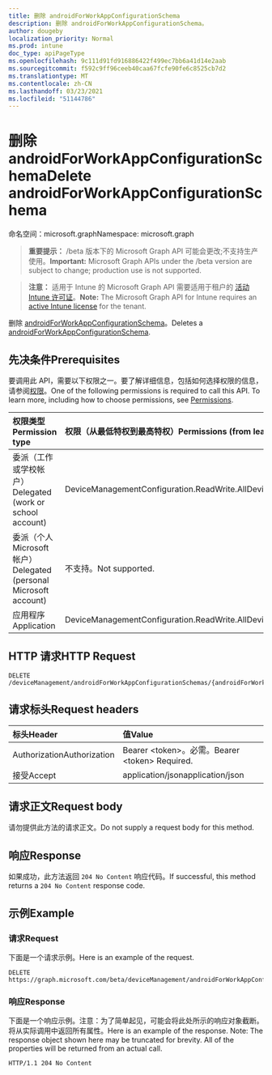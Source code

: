 ```yaml
---
title: 删除 androidForWorkAppConfigurationSchema
description: 删除 androidForWorkAppConfigurationSchema。
author: dougeby
localization_priority: Normal
ms.prod: intune
doc_type: apiPageType
ms.openlocfilehash: 9c111d91fd916886422f499ec7bb6a41d14e2aab
ms.sourcegitcommit: f592c9ff96ceeb40caa67fcfe90fe6c8525cb7d2
ms.translationtype: MT
ms.contentlocale: zh-CN
ms.lasthandoff: 03/23/2021
ms.locfileid: "51144786"
---
```

# <a name="delete-androidforworkappconfigurationschema"></a><span data-ttu-id="2cd50-103">删除 androidForWorkAppConfigurationSchema</span><span class="sxs-lookup"><span data-stu-id="2cd50-103">Delete androidForWorkAppConfigurationSchema</span></span>

<span data-ttu-id="2cd50-104">命名空间：microsoft.graph</span><span class="sxs-lookup"><span data-stu-id="2cd50-104">Namespace: microsoft.graph</span></span>

> <span data-ttu-id="2cd50-105">**重要提示：** /beta 版本下的 Microsoft Graph API 可能会更改;不支持生产使用。</span><span class="sxs-lookup"><span data-stu-id="2cd50-105">**Important:** Microsoft Graph APIs under the /beta version are subject to change; production use is not supported.</span></span>

> <span data-ttu-id="2cd50-106">**注意：** 适用于 Intune 的 Microsoft Graph API 需要适用于租户的 [活动 Intune 许可证](https://go.microsoft.com/fwlink/?linkid=839381)。</span><span class="sxs-lookup"><span data-stu-id="2cd50-106">**Note:** The Microsoft Graph API for Intune requires an [active Intune license](https://go.microsoft.com/fwlink/?linkid=839381) for the tenant.</span></span>

<span data-ttu-id="2cd50-107">删除 [androidForWorkAppConfigurationSchema](../resources/intune-androidforwork-androidforworkappconfigurationschema.md)。</span><span class="sxs-lookup"><span data-stu-id="2cd50-107">Deletes a [androidForWorkAppConfigurationSchema](../resources/intune-androidforwork-androidforworkappconfigurationschema.md).</span></span>

## <a name="prerequisites"></a><span data-ttu-id="2cd50-108">先决条件</span><span class="sxs-lookup"><span data-stu-id="2cd50-108">Prerequisites</span></span>
<span data-ttu-id="2cd50-p101">要调用此 API，需要以下权限之一。要了解详细信息，包括如何选择权限的信息，请参阅[权限](/graph/permissions-reference)。</span><span class="sxs-lookup"><span data-stu-id="2cd50-p101">One of the following permissions is required to call this API. To learn more, including how to choose permissions, see [Permissions](/graph/permissions-reference).</span></span>

|<span data-ttu-id="2cd50-111">权限类型</span><span class="sxs-lookup"><span data-stu-id="2cd50-111">Permission type</span></span>|<span data-ttu-id="2cd50-112">权限（从最低特权到最高特权）</span><span class="sxs-lookup"><span data-stu-id="2cd50-112">Permissions (from least to most privileged)</span></span>|
|:---|:---|
|<span data-ttu-id="2cd50-113">委派（工作或学校帐户）</span><span class="sxs-lookup"><span data-stu-id="2cd50-113">Delegated (work or school account)</span></span>|<span data-ttu-id="2cd50-114">DeviceManagementConfiguration.ReadWrite.All</span><span class="sxs-lookup"><span data-stu-id="2cd50-114">DeviceManagementConfiguration.ReadWrite.All</span></span>|
|<span data-ttu-id="2cd50-115">委派（个人 Microsoft 帐户）</span><span class="sxs-lookup"><span data-stu-id="2cd50-115">Delegated (personal Microsoft account)</span></span>|<span data-ttu-id="2cd50-116">不支持。</span><span class="sxs-lookup"><span data-stu-id="2cd50-116">Not supported.</span></span>|
|<span data-ttu-id="2cd50-117">应用程序</span><span class="sxs-lookup"><span data-stu-id="2cd50-117">Application</span></span>|<span data-ttu-id="2cd50-118">DeviceManagementConfiguration.ReadWrite.All</span><span class="sxs-lookup"><span data-stu-id="2cd50-118">DeviceManagementConfiguration.ReadWrite.All</span></span>|

## <a name="http-request"></a><span data-ttu-id="2cd50-119">HTTP 请求</span><span class="sxs-lookup"><span data-stu-id="2cd50-119">HTTP Request</span></span>
<!-- {
  "blockType": "ignored"
}
-->
``` http
DELETE /deviceManagement/androidForWorkAppConfigurationSchemas/{androidForWorkAppConfigurationSchemaId}
```

## <a name="request-headers"></a><span data-ttu-id="2cd50-120">请求标头</span><span class="sxs-lookup"><span data-stu-id="2cd50-120">Request headers</span></span>
|<span data-ttu-id="2cd50-121">标头</span><span class="sxs-lookup"><span data-stu-id="2cd50-121">Header</span></span>|<span data-ttu-id="2cd50-122">值</span><span class="sxs-lookup"><span data-stu-id="2cd50-122">Value</span></span>|
|:---|:---|
|<span data-ttu-id="2cd50-123">Authorization</span><span class="sxs-lookup"><span data-stu-id="2cd50-123">Authorization</span></span>|<span data-ttu-id="2cd50-124">Bearer &lt;token&gt;。必需。</span><span class="sxs-lookup"><span data-stu-id="2cd50-124">Bearer &lt;token&gt; Required.</span></span>|
|<span data-ttu-id="2cd50-125">接受</span><span class="sxs-lookup"><span data-stu-id="2cd50-125">Accept</span></span>|<span data-ttu-id="2cd50-126">application/json</span><span class="sxs-lookup"><span data-stu-id="2cd50-126">application/json</span></span>|

## <a name="request-body"></a><span data-ttu-id="2cd50-127">请求正文</span><span class="sxs-lookup"><span data-stu-id="2cd50-127">Request body</span></span>
<span data-ttu-id="2cd50-128">请勿提供此方法的请求正文。</span><span class="sxs-lookup"><span data-stu-id="2cd50-128">Do not supply a request body for this method.</span></span>

## <a name="response"></a><span data-ttu-id="2cd50-129">响应</span><span class="sxs-lookup"><span data-stu-id="2cd50-129">Response</span></span>
<span data-ttu-id="2cd50-130">如果成功，此方法返回 `204 No Content` 响应代码。</span><span class="sxs-lookup"><span data-stu-id="2cd50-130">If successful, this method returns a `204 No Content` response code.</span></span>

## <a name="example"></a><span data-ttu-id="2cd50-131">示例</span><span class="sxs-lookup"><span data-stu-id="2cd50-131">Example</span></span>

### <a name="request"></a><span data-ttu-id="2cd50-132">请求</span><span class="sxs-lookup"><span data-stu-id="2cd50-132">Request</span></span>
<span data-ttu-id="2cd50-133">下面是一个请求示例。</span><span class="sxs-lookup"><span data-stu-id="2cd50-133">Here is an example of the request.</span></span>
``` http
DELETE https://graph.microsoft.com/beta/deviceManagement/androidForWorkAppConfigurationSchemas/{androidForWorkAppConfigurationSchemaId}
```

### <a name="response"></a><span data-ttu-id="2cd50-134">响应</span><span class="sxs-lookup"><span data-stu-id="2cd50-134">Response</span></span>
<span data-ttu-id="2cd50-p102">下面是一个响应示例。注意：为了简单起见，可能会将此处所示的响应对象截断。将从实际调用中返回所有属性。</span><span class="sxs-lookup"><span data-stu-id="2cd50-p102">Here is an example of the response. Note: The response object shown here may be truncated for brevity. All of the properties will be returned from an actual call.</span></span>
``` http
HTTP/1.1 204 No Content
```




